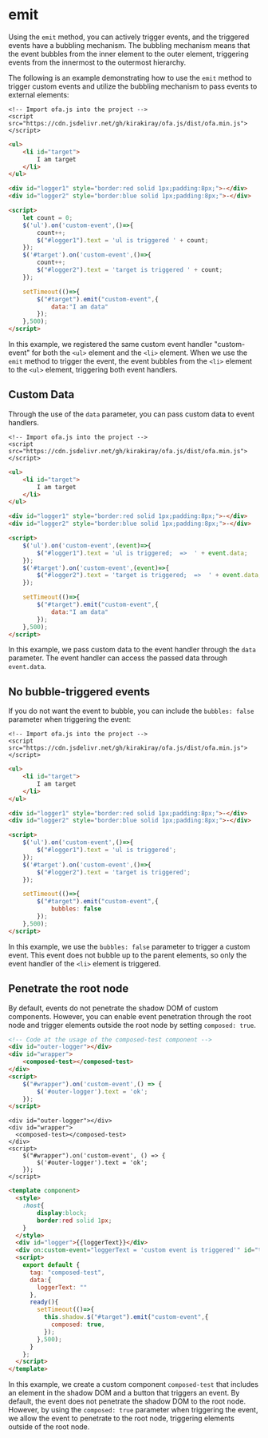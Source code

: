 # emit

Using the `emit` method, you can actively trigger events, and the triggered events have a bubbling mechanism. The bubbling mechanism means that the event bubbles from the inner element to the outer element, triggering events from the innermost to the outermost hierarchy.

The following is an example demonstrating how to use the `emit` method to trigger custom events and utilize the bubbling mechanism to pass events to external elements:

<html-viewer>

```
<!-- Import ofa.js into the project -->
<script src="https://cdn.jsdelivr.net/gh/kirakiray/ofa.js/dist/ofa.min.js"></script>
```

```html
<ul>
    <li id="target">
        I am target
    </li>
</ul>

<div id="logger1" style="border:red solid 1px;padding:8px;">-</div>
<div id="logger2" style="border:blue solid 1px;padding:8px;">-</div>

<script>
    let count = 0;
    $('ul').on('custom-event',()=>{
        count++;
        $("#logger1").text = 'ul is triggered ' + count;
    });
    $('#target').on('custom-event',()=>{
        count++;
        $("#logger2").text = 'target is triggered ' + count;
    });

    setTimeout(()=>{
        $("#target").emit("custom-event",{
            data:"I am data"
        });
    },500);
</script>
```

</html-viewer>

In this example, we registered the same custom event handler "custom-event" for both the `<ul>` element and the `<li>` element. When we use the `emit` method to trigger the event, the event bubbles from the `<li>` element to the `<ul>` element, triggering both event handlers.

## Custom Data

Through the use of the `data` parameter, you can pass custom data to event handlers.

<html-viewer>

```
<!-- Import ofa.js into the project -->
<script src="https://cdn.jsdelivr.net/gh/kirakiray/ofa.js/dist/ofa.min.js"></script>
```

```html
<ul>
    <li id="target">
        I am target
    </li>
</ul>

<div id="logger1" style="border:red solid 1px;padding:8px;">-</div>
<div id="logger2" style="border:blue solid 1px;padding:8px;">-</div>

<script>
    $('ul').on('custom-event',(event)=>{
        $("#logger1").text = 'ul is triggered;  =>  ' + event.data;
    });
    $('#target').on('custom-event',(event)=>{
        $("#logger2").text = 'target is triggered;  =>  ' + event.data;
    });

    setTimeout(()=>{
        $("#target").emit("custom-event",{
            data:"I am data"
        });
    },500);
</script>
```

</html-viewer>

In this example, we pass custom data to the event handler through the `data` parameter. The event handler can access the passed data through `event.data`.

## No bubble-triggered events

If you do not want the event to bubble, you can include the `bubbles: false` parameter when triggering the event:

<html-viewer>

```
<!-- Import ofa.js into the project -->
<script src="https://cdn.jsdelivr.net/gh/kirakiray/ofa.js/dist/ofa.min.js"></script>
```

```html
<ul>
    <li id="target">
        I am target
    </li>
</ul>

<div id="logger1" style="border:red solid 1px;padding:8px;">-</div>
<div id="logger2" style="border:blue solid 1px;padding:8px;">-</div>

<script>
    $('ul').on('custom-event',()=>{
        $("#logger1").text = 'ul is triggered';
    });
    $('#target').on('custom-event',()=>{
        $("#logger2").text = 'target is triggered';
    });

    setTimeout(()=>{
        $("#target").emit("custom-event",{
            bubbles: false
        });
    },500);
</script>
```

</html-viewer>

In this example, we use the `bubbles: false` parameter to trigger a custom event. This event does not bubble up to the parent elements, so only the event handler of the `<li>` element is triggered.

## Penetrate the root node

By default, events do not penetrate the shadow DOM of custom components. However, you can enable event penetration through the root node and trigger elements outside the root node by setting `composed: true`.

```html
<!-- Code at the usage of the composed-test component -->
<div id="outer-logger"></div>
<div id="wrapper">
    <composed-test></composed-test>
</div>
<script>
    $("#wrapper").on('custom-event',() => {
        $('#outer-logger').text = 'ok';
    });
</script>
```

<comp-viewer comp-name="composed-test">

```
<div id="outer-logger"></div>
<div id="wrapper">
  <composed-test></composed-test>
</div>
<script>
    $("#wrapper").on('custom-event', () => {
        $('#outer-logger').text = 'ok';
    });
</script>
```

```html
<template component>
  <style>
    :host{
        display:block;
        border:red solid 1px;
    }
  </style>  
  <div id="logger">{{loggerText}}</div>
  <div on:custom-event="loggerText = 'custom event is triggered'" id="target"></div>
  <script>
    export default {
      tag: "composed-test",
      data:{
        loggerText: ""
      },
      ready(){
        setTimeout(()=>{
          this.shadow.$("#target").emit("custom-event",{
            composed: true,
          });
        },500);
      }
    };
  </script>
</template>
```

</comp-viewer>

In this example, we create a custom component `composed-test` that includes an element in the shadow DOM and a button that triggers an event. By default, the event does not penetrate the shadow DOM to the root node. However, by using the `composed: true` parameter when triggering the event, we allow the event to penetrate to the root node, triggering elements outside of the root node.
